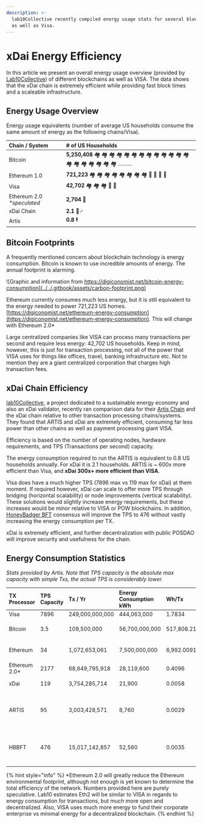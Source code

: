 ```yaml
---
description: >-
  lab10Collective recently compiled energy usage stats for several blockchains
  as well as Visa.
---
```


# xDai Energy Efficiency

In this article we present an overall energy usage overview \(provided by [Lab10Collective](https://lab10.coop/)\) of different blockchains as well as VISA. The data shows that the xDai chain is extremely efficient while providing fast block times and a scaleable infrastructure. 

## Energy Usage Overview

Energy usage equivalents \(number of average US households consume the same amount of energy as the following chains/Visa\). 

| Chain / System | \# of US Households |
| :--- | :--- |
| Bitcoin | **5,250,408** 🏘 🏘 🏘 🏘 🏘 🏘 🏘 🏘 🏘 🏘 🏘 🏘 🏘 🏘 🏘 🏘 🏘 🏘 🏘 🏘 .......... |
| Ethereum 1.0 | **721,223** 🏘 🏘 🏘 🏘 🏘 🏘 🏘 🏘 🏡 🏡 🏡 🏡  |
| Visa | **42,702** 🏘 🏘 🏘 🏡 🏡  |
| Ethereum 2.0 _\*speculated_ | **2,704** 🏡  |
| xDai Chain | **2.1** 👯♂  |
| Artis | **0.8** 🕴  |

## Bitcoin Footprints

A frequently mentioned concern about blockchain technology is energy consumption. Bitcoin is known to use incredible amounts of energy.  The annual footprint is alarming. 

![Graphic and information from https://digiconomist.net/bitcoin-energy-consumption](../../.gitbook/assets/carbon-footprint.png)

Ethereum currently consumes much less energy, but it is still equivalent to the energy needed to power 721,223 US homes. [https://digiconomist.net/ethereum-energy-consumption](https://digiconomist.net/ethereum-energy-consumption). This will change with Ethereum 2.0\*

Large centralized companies like VISA can process many transactions per second and require less energy: 42,702 US households. Keep in mind, however, this is just for transaction processing, not all of the power that VISA uses for things like offices, travel, banking infrastructure etc. Not to mention they are a giant centralized corporation that charges high transaction fees.

## xDai Chain Efficiency

[lab10Collective](https://lab10.coop/%20), a project dedicated to a sustainable energy economy and also an xDai validator, recently ran comparison data for their [Artis Chain](https://artis.eco/) and the xDai chain relative to other transaction processing chains/systems. They found that ARTIS and xDai are extremely efficient, consuming far less power than other chains as well as payment processing giant VISA. 

Efficiency is based on the number of operating nodes, hardware requirements, and TPS \(Transactions per second\) capacity.

The energy consumption required to run the ARTIS is equivalent to 0.8 US households annually. For xDai it is 2.1 households.  ARTIS is ~ 600x more efficient than Visa, and **xDai 300x+ more efficient than VISA**.

Visa does have a much higher TPS \(7896 max vs 119 max for xDai\) at them moment. If required however, xDai can scale to offer more TPS through bridging \(horizontal scalability\) or node improvements \(vertical scalability\). These solutions would slightly increase energy requirements, but these increases would be minor relative to VISA or POW blockchains. In addition, [HoneyBadger BFT](../../for-validators/consensus/honeybadger-bft-consensus/) consensus will improve the TPS to 476 without vastly increasing the energy consumption per TX.

xDai is extremely efficient, and further decentralization with public POSDAO will improve security and usefulness for the chain.   

## Energy Consumption Statistics

_Stats provided by Artis. Note that TPS capacity is the absolute max capacity with simple Txs, the actual TPS is considerably lower._

<table>
  <thead>
    <tr>
      <th style="text-align:left">TX Processor</th>
      <th style="text-align:left">TPS Capacity</th>
      <th style="text-align:left">Tx / Yr</th>
      <th style="text-align:left">Energy Consumption kWh</th>
      <th style="text-align:left">Wh/Tx</th>
      <th style="text-align:left">Wh/Tx Compared to Visa</th>
      <th style="text-align:left">avg. # of US households</th>
    </tr>
  </thead>
  <tbody>
    <tr>
      <td style="text-align:left">Visa</td>
      <td style="text-align:left">7896</td>
      <td style="text-align:left">249,000,000,000</td>
      <td style="text-align:left">444,063,000</td>
      <td style="text-align:left">1.7834</td>
      <td style="text-align:left"></td>
      <td style="text-align:left">42,702</td>
    </tr>
    <tr>
      <td style="text-align:left">Bitcoin</td>
      <td style="text-align:left">3.5</td>
      <td style="text-align:left">109,500,000</td>
      <td style="text-align:left">56,700,000,000</td>
      <td style="text-align:left">517,808.2192</td>
      <td style="text-align:left">290351x worse
        <br />&#x1F6D1;</td>
      <td style="text-align:left">5,452,447</td>
    </tr>
    <tr>
      <td style="text-align:left">Ethereum</td>
      <td style="text-align:left">34</td>
      <td style="text-align:left">1,072,653,061</td>
      <td style="text-align:left">7,500,000,000</td>
      <td style="text-align:left">6,992.0091</td>
      <td style="text-align:left">3921x worse
        <br />&#x1F6D1;</td>
      <td style="text-align:left">721,223</td>
    </tr>
    <tr>
      <td style="text-align:left">Ethereum 2.0*</td>
      <td style="text-align:left">2177</td>
      <td style="text-align:left">68,649,795,918</td>
      <td style="text-align:left">28,119,600</td>
      <td style="text-align:left">0.4096</td>
      <td style="text-align:left">4x better
        <br />&#x2705;</td>
      <td style="text-align:left">2,704</td>
    </tr>
    <tr>
      <td style="text-align:left">xDai</td>
      <td style="text-align:left">119</td>
      <td style="text-align:left">3,754,285,714</td>
      <td style="text-align:left">21,900</td>
      <td style="text-align:left">0.0058</td>
      <td style="text-align:left">306x better &#x2705;</td>
      <td style="text-align:left">2.11</td>
    </tr>
    <tr>
      <td style="text-align:left">ARTIS</td>
      <td style="text-align:left">95</td>
      <td style="text-align:left">3,003,428,571</td>
      <td style="text-align:left">8,760</td>
      <td style="text-align:left">0.0029</td>
      <td style="text-align:left">
        <p>611x better</p>
        <p>&#x2705;</p>
      </td>
      <td style="text-align:left">0.84</td>
    </tr>
    <tr>
      <td style="text-align:left">HBBFT</td>
      <td style="text-align:left">476</td>
      <td style="text-align:left">15,017,142,857</td>
      <td style="text-align:left">52,560</td>
      <td style="text-align:left">0.0035</td>
      <td style="text-align:left">
        <p>510x better</p>
        <p>&#x2705;</p>
      </td>
      <td style="text-align:left">5.1</td>
    </tr>
  </tbody>
</table>

{% hint style="info" %}
\*Ethereum 2.0 will greatly reduce the Ethereum environmental footprint, although not enough is yet known to determine the total efficiency of the network. Numbers provided here are purely speculative. Lab10 estimates Eth2 will be similar to VISA in regards to energy consumption for transactions, but much more open and decentralized.  Also, VISA uses much more energy to fund their corporate enterprise vs minimal energy for a decentralized blockchain.
{% endhint %}


